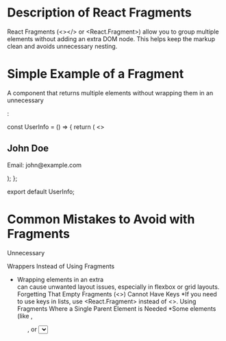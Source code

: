 # Description of React Fragments

React Fragments (<></> or <React.Fragment>) allow you to group multiple elements without adding an extra DOM node. This helps keep the markup clean and avoids unnecessary nesting.

# Simple Example of a Fragment

A component that returns multiple elements without wrapping them in an unnecessary <div>:

const UserInfo = () => {
return (
<>
<h2>John Doe</h2>
<p>Email: john@example.com</p>
</>
);
};

export default UserInfo;

# Common Mistakes to Avoid with Fragments

Unnecessary <div> Wrappers Instead of Using Fragments
* Wrapping elements in an extra <div> can cause unwanted layout issues, especially in flexbox or grid layouts.
Forgetting That Empty Fragments (<>) Cannot Have Keys
*If you need to use keys in lists, use <React.Fragment> instead of <>.
Using Fragments Where a Single Parent Element is Needed
\*Some elements (like <table>, <ul>, or <select>) require a specific structure.
